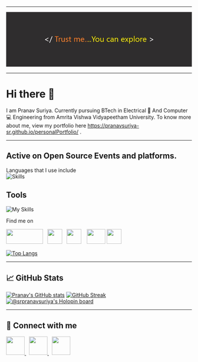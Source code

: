 <!--
**pranavsuriya-sr/pranavsuriya-sr** is a ✨ _special_ ✨ repository because its `README.md` (this file) appears on your GitHub profile.

Here are some ideas to get you started:

- 🔭 I’m currently working on ...
- 🌱 I’m currently learning ...
- 👯 I’m looking to collaborate on ...
- 🤔 I’m looking for help with ...
- 💬 Ask me about ...
- 📫 How to reach me: ...
- 😄 Pronouns: ...
- ⚡ Fun fact: ...
-->
------

![Header](github_banner.jpg)

------

# Hi there 👋


I am Pranav Suriya. Currently pursuing BTech in Electrical 🔌 And Computer 💻 Engineering from Amrita Vishwa Vidyapeetham University. To know more about me, view my portfolio here https://pranavsuriya-sr.github.io/personalPortfolio/ .

------


## Active on Open Source Events and platforms.
Languages that I use include
<br>
![Skills](https://skills.thijs.gg/icons?i=cpp,c,py,java,html,css,js,mysql,flutter,kotlin)

## Tools

![My Skills](https://skills.thijs.gg/icons?i=github,git,firebase,androidstudio,arduino,visualstudio,vscode)

Find me on
<p>
<a href="https://www.codechef.com/users/pranav_suriya"><img src= "https://upload.wikimedia.org/wikipedia/en/thumb/7/7b/Codechef%28new%29_logo.svg/1200px-Codechef%28new%29_logo.svg.png" width = "100" height = "40"/></a>&nbsp;&nbsp; <a href="https://www.hackerrank.com/pranavsuriya_sr "><img src= "https://upload.wikimedia.org/wikipedia/commons/thumb/4/40/HackerRank_Icon-1000px.png/800px-HackerRank_Icon-1000px.png" width = "40" height = "40"/></a> &nbsp;&nbsp;<a href="https://codeforces.com/profile/pranavsuriya-sr"><img src= "https://play-lh.googleusercontent.com/Qzd137yWn--3LdbxSOJaiRRgwHeRe_-BJCoWtk_c-ScPFIBTShXioaC951pXvqsCkQ" width = "40" height = "40"></a> &nbsp; &nbsp;<a href="https://www.freecodecamp.org/fcc4c164af2-f300-4cd5-8951-0fdedf2a2a60 "><img src= "https://design-style-guide.freecodecamp.org/downloads/fcc_primary_small.jpg" width = "50" height = "40"></a>
<a href="https://medium.com/@pranavsuriya.sr"><img src="https://miro.medium.com/v2/resize:fit:2400/1*sHhtYhaCe2Uc3IU0IgKwIQ.png" width = "40" height = "40"></a>
</p>

[![Top Langs](https://github-readme-stats.vercel.app/api/top-langs/?username=pranavsuriya-sr&theme=dracula)](https://github.com/pranavsuriya-sr/github-readme-stats)

-----

## &#x1f4c8; GitHub Stats
<!--
<a href="https://github.com/pranavsuriya-sr/pranavsuriya-sr">
	  <img align="center" src="https://github-readme-stats.vercel.app/api/top-langs/?username=pranavsuriya-sr&title_color=ffffff&text_color=c9cacc&icon_color=2bbc8a&bg_color=1d1f21&langs_count=3" />
	</a>
	<a href="https://github.com/pranavsuriya-sr/pranavsuriya-sr">
	  <img align="center" src="https://github-readme-stats.vercel.app/api?username=pranavsuriya-sr&show_icons=true&line_height=27&count_private=true&title_color=ffffff&text_color=c9cacc&icon_color=2bbc8a&bg_color=1d1f21" alt="Pranav's GitHub Stats" />
	</a> -->
  
[![Pranav's GitHub stats](https://github-readme-stats.vercel.app/api?username=pranavsuriya-sr&theme=dracula&show_icons=true)](https://github.com/pranavsuriya-sr/github-readme-stats)
[![GitHub Streak](https://github-readme-streak-stats.herokuapp.com/?user=pranavsuriya-sr&theme=dracula)](https://git.io/streak-stats)
[![@srpranavsuriya's Holopin board](https://holopin.me/srpranavsuriya)](https://holopin.io/@srpranavsuriya)


-------

<!--[![](https://visitcount.itsvg.in/api?id=pranavsuriya-sr&label=Profile%20Views&color=2&icon=5&pretty=false)](https://visitcount.itsvg.in)-->

## 📱 Connect with me
<a href = "https://www.instagram.com/pranavsuriya_sr/">
<img src = "https://upload.wikimedia.org/wikipedia/commons/9/95/Instagram_logo_2022.svg" height = "50" width = "50">
</a> &nbsp;    <a href = "https://www.linkedin.com/in/s-r-pranav-suriya-252b6b220">
<img src = "https://play-lh.googleusercontent.com/kMofEFLjobZy_bCuaiDogzBcUT-dz3BBbOrIEjJ-hqOabjK8ieuevGe6wlTD15QzOqw" height = "50" width = "50">
</a> &nbsp;
<a href = "https://discordapp.com/users/PranavSuriya">
<img src = "https://play-lh.googleusercontent.com/0oO5sAneb9lJP6l8c6DH4aj6f85qNpplQVHmPmbbBxAukDnlO7DarDW0b-kEIHa8SQ" height = "50" width = "50">
</a>











